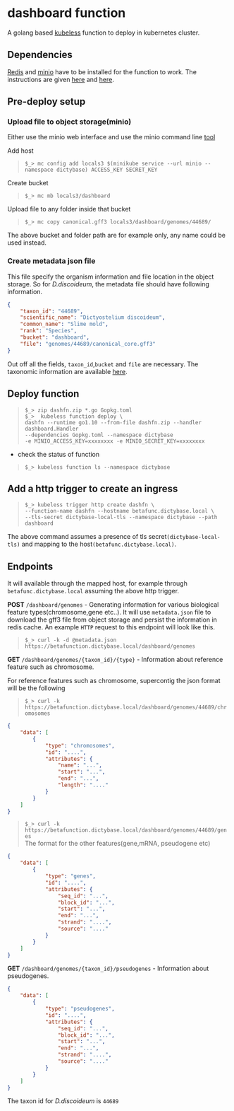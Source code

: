 # dashboard function
A golang based [kubeless](https://kubeless.io) function to deploy in kubernetes cluster.

## Dependencies
[Redis](https://redis.io) and [minio](https://minio.io) have to be installed
for the function to work. The instructions are given
[here](https://github.com/dictyBase/Migration/blob/master/deploy.md#redis) and
[here](https://github.com/dictyBase/Migration/blob/master/deploy.md#object-storages3-compatible).

## Pre-deploy setup
### Upload file to object storage(minio)
Either use the minio web interface and use the minio command line
[tool](https://docs.minio.io/docs/minio-client-quickstart-guide.html)

Add host   
> `$_> mc config add locals3 $(minikube service --url minio --namespace dictybase) ACCESS_KEY SECRET_KEY`

Create bucket   
> `$_> mc mb locals3/dashboard`

Upload file to any folder inside that bucket   
> `$_> mc copy canonical.gff3 locals3/dashboard/genomes/44689/`

The above bucket and folder path are for example only, any name could be used instead.

### Create metadata json file
This file specify the organism information and file location in the object storage.
So for *D.discoideum*, the metadata file should have following information.
```json
{
    "taxon_id": "44689",
    "scientific_name": "Dictyostelium discoideum",
    "common_name": "Slime mold",
    "rank": "Species",
    "bucket": "dashboard",
    "file": "genomes/44689/canonical_core.gff3"
}
```
Out off all the fields, `taxon_id`,`bucket` and `file` are necessary. The
taxonomic information are available
[here](https://www.uniprot.org/taxonomy/44689).

## Deploy function
> `$_> zip dashfn.zip *.go Gopkg.toml`   
> `$_>  kubeless function deploy \`   
> `dashfn --runtime go1.10 --from-file dashfn.zip --handler dashboard.Handler`   
> `--dependencies Gopkg.toml --namespace dictybase`   
> `-e MINIO_ACCESS_KEY=xxxxxxxx -e MINIO_SECRET_KEY=xxxxxxxx`

* check the status of function
> `$_> kubeless function ls --namespace dictybase`

## Add a http trigger to create an ingress
> `$_> kubeless trigger http create dashfn \`   
> `--function-name dashfn --hostname betafunc.dictybase.local \`   
> `--tls-secret dictybase-local-tls --namespace dictybase --path dashboard`

The above command assumes a presence of tls secret`(dictybase-local-tls)` and mapping
to the host`(betafunc.dictybase.local)`.

## Endpoints
It will available through the mapped host, for example through
`betafunc.dictybase.local` assuming the above http trigger.

__POST__ `/dashboard/genomes` - Generating information for various biological
feature types(chromosome,gene etc..). It will use `metadata.json` file to
download the gff3 file from object storage and persist the information in redis
cache. An example `HTTP` request to this endpoint will look like this.
> `$_> curl -k -d @metadata.json https://betafunction.dictybase.local/dashboard/genomes`

__GET__ `/dashboard/genomes/{taxon_id}/{type}` - Information about reference feature such as chromosome.

For reference features such as chromosome, supercontig the json format will be the following   
> `$_> curl -k https://betafunction.dictybase.local/dashboard/genomes/44689/chromosomes`   

```json
{
    "data": [
        {
            "type": "chromosomes",
            "id": "....",
            "attributes": {
                "name": "...",
                "start": "...",
                "end": "...",
                "length": "...."
            }
        }
    ]
}
```

> `$_> curl -k https://betafunction.dictybase.local/dashboard/genomes/44689/genes`   
The format for the other features(gene,mRNA, pseudogene etc)

```json
{
    "data": [
        {
            "type": "genes",
            "id": "....",
            "attributes": {
                "seq_id": "...",
                "block_id": "...",
                "start": "...",
                "end": "...",
                "strand": "....",
                "source": "...."
            }
        }
    ]
}
```

__GET__ `/dashboard/genomes/{taxon_id}/pseudogenes` - Information about pseudogenes.
```json
{
    "data": [
        {
            "type": "pseudogenes",
            "id": "....",
            "attributes": {
                "seq_id": "...",
                "block_id": "...",
                "start": "...",
                "end": "...",
                "strand": "....",
                "source": "...."
            }
        }
    ]
}
```
The taxon id for *D.discoideum* is `44689`


